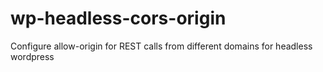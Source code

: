 # wp-headless-cors-origin
Configure allow-origin for REST calls from different domains for headless wordpress
